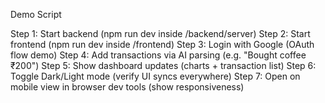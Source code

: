 Demo Script

Step 1: Start backend (npm run dev inside /backend/server)
Step 2: Start frontend (npm run dev inside /frontend)
Step 3: Login with Google (OAuth flow demo)
Step 4: Add transactions via AI parsing (e.g. "Bought coffee ₹200")
Step 5: Show dashboard updates (charts + transaction list)
Step 6: Toggle Dark/Light mode (verify UI syncs everywhere)
Step 7: Open on mobile view in browser dev tools (show responsiveness)
